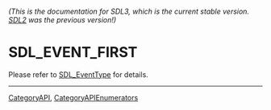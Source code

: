 ###### (This is the documentation for SDL3, which is the current stable version. [SDL2](https://wiki.libsdl.org/SDL2/) was the previous version!)
# SDL_EVENT_FIRST

Please refer to [SDL_EventType](SDL_EventType) for details.

----
[CategoryAPI](CategoryAPI), [CategoryAPIEnumerators](CategoryAPIEnumerators)


